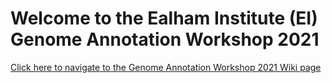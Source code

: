 # Welcome to the Ealham Institute (EI) Genome Annotation Workshop 2021

[Click here to navigate to the Genome Annotation Workshop 2021 Wiki page](../../wiki)

